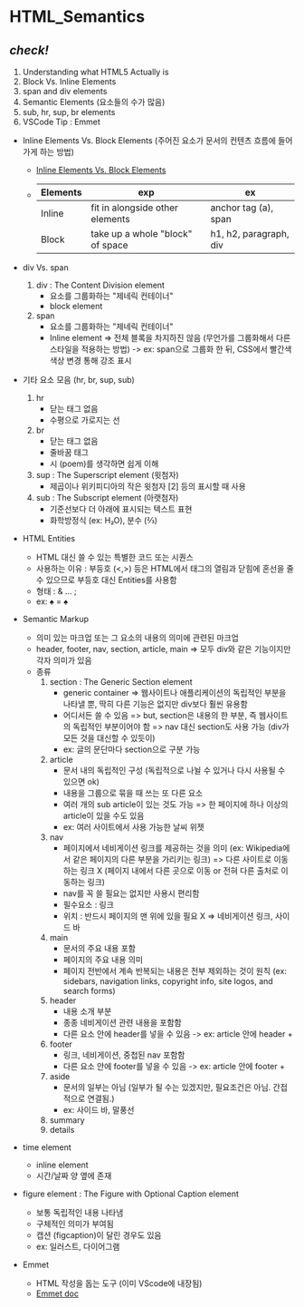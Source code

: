 # **HTML_Semantics**

## *check!*
1. Understanding what HTML5 Actually is
2. Block Vs. Inline Elements
3. span and div elements
4. Semantic Elements (요소들의 수가 많음)
5. sub, hr, sup, br elements
6. VSCode Tip : Emmet

- Inline Elements Vs. Block Elements (주어진 요소가 문서의 컨텐츠 흐름에 들어가게 하는 방법)
    - [Inline Elements Vs. Block Elements](https://res.cloudinary.com/practicaldev/image/fetch/s--y9knEwLf--/c_imagga_scale,f_auto,fl_progressive,h_500,q_auto,w_1000/https://dev-to-uploads.s3.amazonaws.com/i/t6vbjui1jm8q52osgfcj.png, "Elements comparison")
    - | Elements |              exp                 |            ex           |
      |----------|----------------------------------|-------------------------|
      |  Inline  | fit in alongside other elements  | anchor tag (a), span    |
      |  Block   | take up a whole "block" of space | h1, h2, paragraph, div  |

- div Vs. span
    1. div : The Content Division element
        - 요소를 그룹화하는 "제네릭 컨테이너"
        - block element
    2. span
        - 요소를 그룹화하는 "제네릭 컨테이너"
        - Inline element => 전체 블록을 차지하진 않음 (무언가를 그룹화해서 다른 스타일을 적용하는 방법)
            -> ex: span으로 그룹화 한 뒤, CSS에서 빨간색 색상 변경 통해 강조 표시

- 기타 요소 모음 (hr, br, sup, sub)
    1. hr
        - 닫는 태그 없음
        - 수평으로 가로지는 선
    2. br
        - 닫는 태그 없음
        - 줄바꿈 태그
        - 시 (poem)를 생각하면 쉽게 이해
    3. sup : The Superscript element (윗첨자)
        - 제곱이나 위키피디아의 작은 윗첨자 [2] 등의 표시할 때 사용
    4. sub : The Subscript element (아랫첨자)
        - 기준선보다 더 아래에 표시되는 텍스트 표현
        - 화학방정식 (ex: H₂O), 분수 (⅔)

- HTML Entities
    - HTML 대신 쓸 수 있는 특별한 코드 또는 시퀀스
    - 사용하는 이유 : 부등호 (<,>) 등은 HTML에서 태그의 열림과 닫힘에 혼선을 줄 수 있으므로 부등호 대신 Entities를 사용함
    - 형태 : & ... ;
    - ex: &#9824; = ♠

- Semantic Markup
    - 의미 있는 마크업 또는 그 요소의 내용의 의미에 관련된 마크업
    - header, footer, nav, section, article, main => 모두 div와 같은 기능이지만 각자 의미가 있음
    - 종류
        1. section : The Generic Section element
            - generic container
                => 웹사이트나 애플리케이션의 독립적인 부분을 나타낼 뿐, 딱히 다른 기능은 없지만 div보다 훨씬 유용함
            - 어디서든 쓸 수 있음
                => but, section은 내용의 한 부분, 즉 웹사이트의 독립적인 부분이어야 함
                => nav 대신 section도 사용 가능 (div가 모든 것을 대신할 수 있듯이)
            - ex: 글의 문단마다 section으로 구분 가능
        2. article
            - 문서 내의 독립적인 구성 (독립적으로 나뉠 수 있거나 다시 사용될 수 있으면 ok)
            - 내용을 그룹으로 묶을 때 쓰는 또 다른 요소
            - 여러 개의 sub article이 있는 것도 가능
                => 한 페이지에 하나 이상의 article이 있을 수도 있음
            - ex: 여러 사이트에서 사용 가능한 날씨 위젯
        3. nav
            - 페이지에서 네비게이션 링크를 제공하는 것을 의미 (ex: Wikipedia에서 같은 페이지의 다른 부분을 가리키는 링크)
                => 다른 사이트로 이동하는 링크 X (페이지 내에서 다른 곳으로 이동 or 전혀 다른 출처로 이동하는 링크)
            - nav를 꼭 쓸 필요는 없지만 사용시 편리함
            - 필수요소 : 링크
            - 위치 : 반드시 페이지의 맨 위에 있을 필요 X
                => 네비게이션 링크, 사이드 바
        4. main
            - 문서의 주요 내용 포함
            - 페이지의 주요 내용 의미
            - 페이지 전반에서 계속 반복되는 내용은 전부 제외하는 것이 원칙 (ex: sidebars, navigation links, copyright info, site logos, and search forms)
        5. header
            - 내용 소개 부분
            - 종종 네비게이션 관련 내용을 포함함
            - 다른 요소 안에 header를 넣을 수 있음
                -> ex: article 안에 header +
        6. footer
            - 링크, 네비게이션, 중첩된 nav 포함함
            - 다른 요소 안에 footer를 넣을 수 있음
                -> ex: article 안에 footer +
        7. aside
            - 문서의 일부는 아님 (일부가 될 수는 있겠지만, 필요조건은 아님. 간접적으로 연결됨.)
            - ex: 사이드 바, 말풍선
        8. summary
        9. details

- time element
    - inline element
    - 시간/날짜 양 옆에 존재

- figure element : The Figure with Optional Caption element
    - 보통 독립적인 내용 나타냄
    - 구체적인 의미가 부여됨
    - 캡션 (figcaption)이 달린 경우도 있음
    - ex: 일러스트, 다이어그램

- Emmet
    - HTML 작성을 돕는 도구 (이미 VScode에 내장됨)
    - [Emmet doc](https://docs.emmet.io/, "Emmet doc")